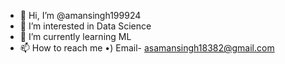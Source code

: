 - 👋 Hi, I’m @amansingh199924
- 👀 I’m interested in Data Science
- 🌱 I’m currently learning ML
- 📫 How to reach me •) Email- asamansingh18382@gmail.com

